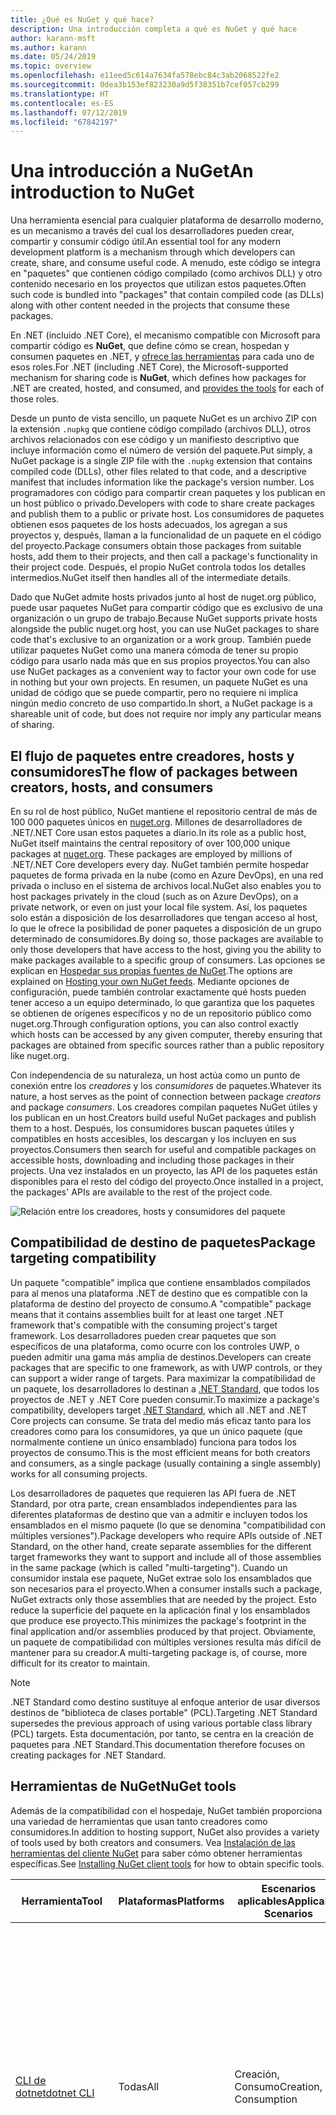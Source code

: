 ```yaml
---
title: ¿Qué es NuGet y qué hace?
description: Una introducción completa a qué es NuGet y qué hace
author: karann-msft
ms.author: karann
ms.date: 05/24/2019
ms.topic: overview
ms.openlocfilehash: e11eed5c614a7634fa578ebc84c3ab2068522fe2
ms.sourcegitcommit: 0dea3b153ef823230a9d5f38351b7cef057cb299
ms.translationtype: HT
ms.contentlocale: es-ES
ms.lasthandoff: 07/12/2019
ms.locfileid: "67842197"
---
```

# <a name="an-introduction-to-nuget"></a><span data-ttu-id="f0acf-103">Una introducción a NuGet</span><span class="sxs-lookup"><span data-stu-id="f0acf-103">An introduction to NuGet</span></span>

<span data-ttu-id="f0acf-104">Una herramienta esencial para cualquier plataforma de desarrollo moderno, es un mecanismo a través del cual los desarrolladores pueden crear, compartir y consumir código útil.</span><span class="sxs-lookup"><span data-stu-id="f0acf-104">An essential tool for any modern development platform is a mechanism through which developers can create, share, and consume useful code.</span></span> <span data-ttu-id="f0acf-105">A menudo, este código se integra en "paquetes" que contienen código compilado (como archivos DLL) y otro contenido necesario en los proyectos que utilizan estos paquetes.</span><span class="sxs-lookup"><span data-stu-id="f0acf-105">Often such code is bundled into "packages" that contain compiled code (as DLLs) along with other content needed in the projects that consume these packages.</span></span>

<span data-ttu-id="f0acf-106">En .NET (incluido .NET Core), el mecanismo compatible con Microsoft para compartir código es **NuGet**, que define cómo se crean, hospedan y consumen paquetes en .NET, y [ofrece las herramientas](install-nuget-client-tools.md) para cada uno de esos roles.</span><span class="sxs-lookup"><span data-stu-id="f0acf-106">For .NET (including .NET Core), the Microsoft-supported mechanism for sharing code is **NuGet**, which defines how packages for .NET are created, hosted, and consumed, and [provides the tools](install-nuget-client-tools.md) for each of those roles.</span></span>

<span data-ttu-id="f0acf-107">Desde un punto de vista sencillo, un paquete NuGet es un archivo ZIP con la extensión `.nupkg` que contiene código compilado (archivos DLL), otros archivos relacionados con ese código y un manifiesto descriptivo que incluye información como el número de versión del paquete.</span><span class="sxs-lookup"><span data-stu-id="f0acf-107">Put simply, a NuGet package is a single ZIP file with the `.nupkg` extension that contains compiled code (DLLs), other files related to that code, and a descriptive manifest that includes information like the package's version number.</span></span> <span data-ttu-id="f0acf-108">Los programadores con código para compartir crean paquetes y los publican en un host público o privado.</span><span class="sxs-lookup"><span data-stu-id="f0acf-108">Developers with code to share create packages and publish them to a public or private host.</span></span> <span data-ttu-id="f0acf-109">Los consumidores de paquetes obtienen esos paquetes de los hosts adecuados, los agregan a sus proyectos y, después, llaman a la funcionalidad de un paquete en el código del proyecto.</span><span class="sxs-lookup"><span data-stu-id="f0acf-109">Package consumers obtain those packages from suitable hosts, add them to their projects, and then call a package's functionality in their project code.</span></span> <span data-ttu-id="f0acf-110">Después, el propio NuGet controla todos los detalles intermedios.</span><span class="sxs-lookup"><span data-stu-id="f0acf-110">NuGet itself then handles all of the intermediate details.</span></span>

<span data-ttu-id="f0acf-111">Dado que NuGet admite hosts privados junto al host de nuget.org público, puede usar paquetes NuGet para compartir código que es exclusivo de una organización o un grupo de trabajo.</span><span class="sxs-lookup"><span data-stu-id="f0acf-111">Because NuGet supports private hosts alongside the public nuget.org host, you can use NuGet packages to share code that's exclusive to an organization or a work group.</span></span> <span data-ttu-id="f0acf-112">También puede utilizar paquetes NuGet como una manera cómoda de tener su propio código para usarlo nada más que en sus propios proyectos.</span><span class="sxs-lookup"><span data-stu-id="f0acf-112">You can also use NuGet packages as a convenient way to factor your own code for use in nothing but your own projects.</span></span> <span data-ttu-id="f0acf-113">En resumen, un paquete NuGet es una unidad de código que se puede compartir, pero no requiere ni implica ningún medio concreto de uso compartido.</span><span class="sxs-lookup"><span data-stu-id="f0acf-113">In short, a NuGet package is a shareable unit of code, but does not require nor imply any particular means of sharing.</span></span>

## <a name="the-flow-of-packages-between-creators-hosts-and-consumers"></a><span data-ttu-id="f0acf-114">El flujo de paquetes entre creadores, hosts y consumidores</span><span class="sxs-lookup"><span data-stu-id="f0acf-114">The flow of packages between creators, hosts, and consumers</span></span>

<span data-ttu-id="f0acf-115">En su rol de host público, NuGet mantiene el repositorio central de más de 100 000 paquetes únicos en [nuget.org](https://www.nuget.org). Millones de desarrolladores de .NET/.NET Core usan estos paquetes a diario.</span><span class="sxs-lookup"><span data-stu-id="f0acf-115">In its role as a public host, NuGet itself maintains the central repository of over 100,000 unique packages at [nuget.org](https://www.nuget.org). These packages are employed by millions of .NET/.NET Core developers every day.</span></span> <span data-ttu-id="f0acf-116">NuGet también permite hospedar paquetes de forma privada en la nube (como en Azure DevOps), en una red privada o incluso en el sistema de archivos local.</span><span class="sxs-lookup"><span data-stu-id="f0acf-116">NuGet also enables you to host packages privately in the cloud (such as on Azure DevOps), on a private network, or even on just your local file system.</span></span> <span data-ttu-id="f0acf-117">Así, los paquetes solo están a disposición de los desarrolladores que tengan acceso al host, lo que le ofrece la posibilidad de poner paquetes a disposición de un grupo determinado de consumidores.</span><span class="sxs-lookup"><span data-stu-id="f0acf-117">By doing so, those packages are available to only those developers that have access to the host, giving you the ability to make packages available to a specific group of consumers.</span></span> <span data-ttu-id="f0acf-118">Las opciones se explican en [Hospedar sus propias fuentes de NuGet](hosting-packages/overview.md).</span><span class="sxs-lookup"><span data-stu-id="f0acf-118">The options are explained on [Hosting your own NuGet feeds](hosting-packages/overview.md).</span></span> <span data-ttu-id="f0acf-119">Mediante opciones de configuración, puede también controlar exactamente qué hosts pueden tener acceso a un equipo determinado, lo que garantiza que los paquetes se obtienen de orígenes específicos y no de un repositorio público como nuget.org.</span><span class="sxs-lookup"><span data-stu-id="f0acf-119">Through configuration options, you can also control exactly which hosts can be accessed by any given computer, thereby ensuring that packages are obtained from specific sources rather than a public repository like nuget.org.</span></span>

<span data-ttu-id="f0acf-120">Con independencia de su naturaleza, un host actúa como un punto de conexión entre los *creadores* y los *consumidores* de paquetes.</span><span class="sxs-lookup"><span data-stu-id="f0acf-120">Whatever its nature, a host serves as the point of connection between package *creators* and package *consumers*.</span></span> <span data-ttu-id="f0acf-121">Los creadores compilan paquetes NuGet útiles y los publican en un host.</span><span class="sxs-lookup"><span data-stu-id="f0acf-121">Creators build useful NuGet packages and publish them to a host.</span></span> <span data-ttu-id="f0acf-122">Después, los consumidores buscan paquetes útiles y compatibles en hosts accesibles, los descargan y los incluyen en sus proyectos.</span><span class="sxs-lookup"><span data-stu-id="f0acf-122">Consumers then search for useful and compatible packages on accessible hosts, downloading and including those packages in their projects.</span></span> <span data-ttu-id="f0acf-123">Una vez instalados en un proyecto, las API de los paquetes están disponibles para el resto del código del proyecto.</span><span class="sxs-lookup"><span data-stu-id="f0acf-123">Once installed in a project, the packages' APIs are available to the rest of the project code.</span></span>

![Relación entre los creadores, hosts y consumidores del paquete](media/nuget-roles.png)

## <a name="package-targeting-compatibility"></a><span data-ttu-id="f0acf-125">Compatibilidad de destino de paquetes</span><span class="sxs-lookup"><span data-stu-id="f0acf-125">Package targeting compatibility</span></span>

<span data-ttu-id="f0acf-126">Un paquete "compatible" implica que contiene ensamblados compilados para al menos una plataforma .NET de destino que es compatible con la plataforma de destino del proyecto de consumo.</span><span class="sxs-lookup"><span data-stu-id="f0acf-126">A "compatible" package means that it contains assemblies built for at least one target .NET framework that's compatible with the consuming project's target framework.</span></span> <span data-ttu-id="f0acf-127">Los desarrolladores pueden crear paquetes que son específicos de una plataforma, como ocurre con los controles UWP, o pueden admitir una gama más amplia de destinos.</span><span class="sxs-lookup"><span data-stu-id="f0acf-127">Developers can create packages that are specific to one framework, as with UWP controls, or they can support a wider range of targets.</span></span> <span data-ttu-id="f0acf-128">Para maximizar la compatibilidad de un paquete, los desarrolladores lo destinan a [.NET Standard](/dotnet/standard/net-standard), que todos los proyectos de .NET y .NET Core pueden consumir.</span><span class="sxs-lookup"><span data-stu-id="f0acf-128">To maximize a package's compatibility, developers target [.NET Standard](/dotnet/standard/net-standard), which all .NET and .NET Core projects can consume.</span></span> <span data-ttu-id="f0acf-129">Se trata del medio más eficaz tanto para los creadores como para los consumidores, ya que un único paquete (que normalmente contiene un único ensamblado) funciona para todos los proyectos de consumo.</span><span class="sxs-lookup"><span data-stu-id="f0acf-129">This is the most efficient means for both creators and consumers, as a single package (usually containing a single assembly) works for all consuming projects.</span></span>

<span data-ttu-id="f0acf-130">Los desarrolladores de paquetes que requieren las API fuera de .NET Standard, por otra parte, crean ensamblados independientes para las diferentes plataformas de destino que van a admitir e incluyen todos los ensamblados en el mismo paquete (lo que se denomina "compatibilidad con múltiples versiones").</span><span class="sxs-lookup"><span data-stu-id="f0acf-130">Package developers who require APIs outside of .NET Standard, on the other hand, create separate assemblies for the different target frameworks they want to support and include all of those assemblies in the same package (which is called "multi-targeting").</span></span> <span data-ttu-id="f0acf-131">Cuando un consumidor instala ese paquete, NuGet extrae solo los ensamblados que son necesarios para el proyecto.</span><span class="sxs-lookup"><span data-stu-id="f0acf-131">When a consumer installs such a package, NuGet extracts only those assemblies that are needed by the project.</span></span> <span data-ttu-id="f0acf-132">Esto reduce la superficie del paquete en la aplicación final y los ensamblados que produce ese proyecto.</span><span class="sxs-lookup"><span data-stu-id="f0acf-132">This minimizes the package's footprint in the final application and/or assemblies produced by that project.</span></span> <span data-ttu-id="f0acf-133">Obviamente, un paquete de compatibilidad con múltiples versiones resulta más difícil de mantener para su creador.</span><span class="sxs-lookup"><span data-stu-id="f0acf-133">A multi-targeting package is, of course, more difficult for its creator to maintain.</span></span>

> [!Note]
> <span data-ttu-id="f0acf-134">.NET Standard como destino sustituye al enfoque anterior de usar diversos destinos de "biblioteca de clases portable" (PCL).</span><span class="sxs-lookup"><span data-stu-id="f0acf-134">Targeting .NET Standard supersedes the previous approach of using various portable class library (PCL) targets.</span></span> <span data-ttu-id="f0acf-135">Esta documentación, por tanto, se centra en la creación de paquetes para .NET Standard.</span><span class="sxs-lookup"><span data-stu-id="f0acf-135">This documentation therefore focuses on creating packages for .NET Standard.</span></span>

## <a name="nuget-tools"></a><span data-ttu-id="f0acf-136">Herramientas de NuGet</span><span class="sxs-lookup"><span data-stu-id="f0acf-136">NuGet tools</span></span>

<span data-ttu-id="f0acf-137">Además de la compatibilidad con el hospedaje, NuGet también proporciona una variedad de herramientas que usan tanto creadores como consumidores.</span><span class="sxs-lookup"><span data-stu-id="f0acf-137">In addition to hosting support, NuGet also provides a variety of tools used by both creators and consumers.</span></span> <span data-ttu-id="f0acf-138">Vea [Instalación de las herramientas del cliente NuGet](install-nuget-client-tools.md) para saber cómo obtener herramientas específicas.</span><span class="sxs-lookup"><span data-stu-id="f0acf-138">See [Installing NuGet client tools](install-nuget-client-tools.md) for how to obtain specific tools.</span></span>

| <span data-ttu-id="f0acf-139">Herramienta</span><span class="sxs-lookup"><span data-stu-id="f0acf-139">Tool</span></span> | <span data-ttu-id="f0acf-140">Plataformas</span><span class="sxs-lookup"><span data-stu-id="f0acf-140">Platforms</span></span> | <span data-ttu-id="f0acf-141">Escenarios aplicables</span><span class="sxs-lookup"><span data-stu-id="f0acf-141">Applicable Scenarios</span></span> | <span data-ttu-id="f0acf-142">DESCRIPCIÓN</span><span class="sxs-lookup"><span data-stu-id="f0acf-142">Description</span></span> |
| --- | --- | --- | --- |
| [<span data-ttu-id="f0acf-143">CLI de dotnet</span><span class="sxs-lookup"><span data-stu-id="f0acf-143">dotnet CLI</span></span>](consume-packages/install-use-packages-dotnet-cli.md) | <span data-ttu-id="f0acf-144">Todas</span><span class="sxs-lookup"><span data-stu-id="f0acf-144">All</span></span> | <span data-ttu-id="f0acf-145">Creación, Consumo</span><span class="sxs-lookup"><span data-stu-id="f0acf-145">Creation, Consumption</span></span> | <span data-ttu-id="f0acf-146">Herramienta CLI para las bibliotecas .NET Core y .NET Standard y para los [proyectos de estilo SDK](resources/check-project-format.md) que tienen como destino .NET Framework.</span><span class="sxs-lookup"><span data-stu-id="f0acf-146">CLI tool for .NET Core and .NET Standard libraries, and for [SDK-style projects](resources/check-project-format.md) projects that target .NET Framework.</span></span> <span data-ttu-id="f0acf-147">Ofrece determinadas funcionalidades de la CLI de NuGet directamente en la cadena de herramientas de .NET Core.</span><span class="sxs-lookup"><span data-stu-id="f0acf-147">Provides certain NuGet CLI capabilities directly within the .NET Core tool chain.</span></span> <span data-ttu-id="f0acf-148">Al igual que con la CLI de NuGet, la CLI de dotnet no interactúa con proyectos de Visual Studio.</span><span class="sxs-lookup"><span data-stu-id="f0acf-148">As with the NuGet CLI, the dotnet CLI does not interact with Visual Studio projects.</span></span> |
| [<span data-ttu-id="f0acf-149">CLI de nuget.exe</span><span class="sxs-lookup"><span data-stu-id="f0acf-149">nuget.exe CLI</span></span>](consume-packages/install-use-packages-nuget-cli.md) | <span data-ttu-id="f0acf-150">Todas</span><span class="sxs-lookup"><span data-stu-id="f0acf-150">All</span></span> | <span data-ttu-id="f0acf-151">Creación, Consumo</span><span class="sxs-lookup"><span data-stu-id="f0acf-151">Creation, Consumption</span></span> | <span data-ttu-id="f0acf-152">Herramienta CLI para bibliotecas .NET Framework y [proyectos que no son de estilo SDK](resources/check-project-format.md) que tienen como destino las bibliotecas .NET Standard.</span><span class="sxs-lookup"><span data-stu-id="f0acf-152">CLI tool for .NET Framework libraries and [non-SDK-style projects](resources/check-project-format.md) that target .NET Standard libraries.</span></span> <span data-ttu-id="f0acf-153">Proporciona todas las funcionalidades de NuGet, con algunos comandos que se aplican de forma específica a los creadores del paquete, otros solo a los consumidores y otros a ambos.</span><span class="sxs-lookup"><span data-stu-id="f0acf-153">Provides all NuGet capabilities, with some commands applying specifically to package creators, some applying only to consumers, and others applying to both.</span></span> <span data-ttu-id="f0acf-154">Por ejemplo, los creadores de paquetes usan el comando `nuget pack` para crear un paquete a partir de varios ensamblados y archivos relacionados, los consumidores de paquetes usan `nuget install` para incluir los paquetes en una carpeta de proyecto y todos usan `nuget config` para establecer variables de configuración de NuGet.</span><span class="sxs-lookup"><span data-stu-id="f0acf-154">For example, package creators use the `nuget pack` command to create a package from various assemblies and related files, package consumers use `nuget install` to include packages in a project folder, and everyone uses `nuget config` to set NuGet configuration variables.</span></span> <span data-ttu-id="f0acf-155">Como herramienta independiente de la plataforma, la CLI de NuGet no interactúa con proyectos de Visual Studio.</span><span class="sxs-lookup"><span data-stu-id="f0acf-155">As a platform-agnostic tool, the NuGet CLI does not interact with Visual Studio projects.</span></span> |
| [<span data-ttu-id="f0acf-156">Consola del Administrador de paquetes</span><span class="sxs-lookup"><span data-stu-id="f0acf-156">Package Manager Console</span></span>](tools/package-manager-console.md) | <span data-ttu-id="f0acf-157">Visual Studio en Windows</span><span class="sxs-lookup"><span data-stu-id="f0acf-157">Visual Studio on Windows</span></span> | <span data-ttu-id="f0acf-158">Consumo</span><span class="sxs-lookup"><span data-stu-id="f0acf-158">Consumption</span></span> | <span data-ttu-id="f0acf-159">Ofrece [comandos de PowerShell](tools/Powershell-Reference.md) para instalar y administrar paquetes en proyectos de Visual Studio.</span><span class="sxs-lookup"><span data-stu-id="f0acf-159">Provides [PowerShell commands](tools/Powershell-Reference.md) for installing and managing packages in Visual Studio projects.</span></span> |
| [<span data-ttu-id="f0acf-160">Interfaz de usuario del administrador de paquetes</span><span class="sxs-lookup"><span data-stu-id="f0acf-160">Package Manager UI</span></span>](tools/package-manager-ui.md) | <span data-ttu-id="f0acf-161">Visual Studio en Windows</span><span class="sxs-lookup"><span data-stu-id="f0acf-161">Visual Studio on Windows</span></span> | <span data-ttu-id="f0acf-162">Consumo</span><span class="sxs-lookup"><span data-stu-id="f0acf-162">Consumption</span></span> | <span data-ttu-id="f0acf-163">Ofrece una interfaz de usuario fácil de usar para instalar y administrar paquetes en proyectos de Visual Studio.</span><span class="sxs-lookup"><span data-stu-id="f0acf-163">Provides an easy-to-use UI for installing and managing packages in Visual Studio projects.</span></span> |
| [<span data-ttu-id="f0acf-164">Administrar la interfaz de usuario de NuGet</span><span class="sxs-lookup"><span data-stu-id="f0acf-164">Manage NuGet UI</span></span>](/visualstudio/mac/nuget-walkthrough) | <span data-ttu-id="f0acf-165">Visual Studio para Mac</span><span class="sxs-lookup"><span data-stu-id="f0acf-165">Visual Studio for Mac</span></span> | <span data-ttu-id="f0acf-166">Consumo</span><span class="sxs-lookup"><span data-stu-id="f0acf-166">Consumption</span></span> | <span data-ttu-id="f0acf-167">Ofrece una interfaz de usuario fácil de usar para instalar y administrar paquetes en proyectos de Visual Studio para Mac.</span><span class="sxs-lookup"><span data-stu-id="f0acf-167">Provide an easy-to-use UI for installing and managing packages in Visual Studio for Mac projects.</span></span> |
| [<span data-ttu-id="f0acf-168">MSBuild</span><span class="sxs-lookup"><span data-stu-id="f0acf-168">MSBuild</span></span>](reference/msbuild-targets.md) | <span data-ttu-id="f0acf-169">Windows</span><span class="sxs-lookup"><span data-stu-id="f0acf-169">Windows</span></span> | <span data-ttu-id="f0acf-170">Creación, Consumo</span><span class="sxs-lookup"><span data-stu-id="f0acf-170">Creation, Consumption</span></span> | <span data-ttu-id="f0acf-171">Ofrece la posibilidad de crear y restaurar los paquetes que se usan en un proyecto directamente a través de la cadena de herramientas de MSBuild.</span><span class="sxs-lookup"><span data-stu-id="f0acf-171">Provides the ability to create packages and restore packages used in a project directly through the MSBuild tool chain.</span></span> |

<span data-ttu-id="f0acf-172">Como puede ver, las herramientas de NuGet con las que trabaja dependen en gran medida de si se crean, consumen o publican paquetes, así como de la plataforma en la que se trabaja.</span><span class="sxs-lookup"><span data-stu-id="f0acf-172">As you can see, the NuGet tools you work with depend greatly on whether you're creating, consuming, or publishing packages, and the platform on which you're working.</span></span> <span data-ttu-id="f0acf-173">Los creadores de paquetes también suelen ser consumidores, dado que se basan en la funcionalidad que existe en otros paquetes NuGet.</span><span class="sxs-lookup"><span data-stu-id="f0acf-173">Package creators are typically also consumers, as they build on top of functionality that exists in other NuGet packages.</span></span> <span data-ttu-id="f0acf-174">Y esos paquetes, por supuesto, pueden a su vez depender de otros.</span><span class="sxs-lookup"><span data-stu-id="f0acf-174">And those packages, of course, may in turn depend on still others.</span></span>

<span data-ttu-id="f0acf-175">Para obtener más información, comience por los artículos [Flujo de trabajo de creación de paquetes](create-packages/Overview-and-Workflow.md) y [Flujo de trabajo de consumo de paquetes](consume-packages/Overview-and-Workflow.md).</span><span class="sxs-lookup"><span data-stu-id="f0acf-175">For more information, start with the [Package creation workflow](create-packages/Overview-and-Workflow.md) and [Package consumption workflow](consume-packages/Overview-and-Workflow.md) articles.</span></span>

## <a name="managing-dependencies"></a><span data-ttu-id="f0acf-176">Administración de dependencias</span><span class="sxs-lookup"><span data-stu-id="f0acf-176">Managing dependencies</span></span>

<span data-ttu-id="f0acf-177">La posibilidad de basarse en el trabajo de otros usuarios fácilmente es una de las características más eficaces de un sistema de administración de paquetes.</span><span class="sxs-lookup"><span data-stu-id="f0acf-177">The ability to easily build on the work of others is one of most powerful features of a package management system.</span></span> <span data-ttu-id="f0acf-178">En consecuencia, gran parte de lo que hace NuGet consiste en administrar ese "gráfico" o árbol de dependencias en nombre de un proyecto.</span><span class="sxs-lookup"><span data-stu-id="f0acf-178">Accordingly, much of what NuGet does is managing that dependency tree or "graph" on behalf of a project.</span></span> <span data-ttu-id="f0acf-179">Dicho simplemente, solo se tiene que preocupar por los paquetes que use directamente en un proyecto.</span><span class="sxs-lookup"><span data-stu-id="f0acf-179">Simply said, you need only concern yourself with those packages that you're directly using in a project.</span></span> <span data-ttu-id="f0acf-180">Si alguno de esos paquetes consume otros paquetes (que, a su vez, pueden consumir otros), NuGet se encarga de todas esas dependencias de nivel inferior.</span><span class="sxs-lookup"><span data-stu-id="f0acf-180">If any of those packages themselves consume other packages (which can, in turn, consume still others), NuGet takes care of all those down-level dependencies.</span></span>

<span data-ttu-id="f0acf-181">En la imagen siguiente se muestra un proyecto que depende de cinco paquetes que, a su vez, dependen de otros varios.</span><span class="sxs-lookup"><span data-stu-id="f0acf-181">The following image shows a project that depends on five packages, which in turn depend on a number of others.</span></span>

![Un gráfico de dependencias de NuGet de ejemplo para un proyecto de .NET](media/dependency-graph.png)

<span data-ttu-id="f0acf-183">Tenga en cuenta que algunos paquetes aparecen varias veces en el gráfico de dependencias.</span><span class="sxs-lookup"><span data-stu-id="f0acf-183">Notice that some packages appear multiple times in the dependency graph.</span></span> <span data-ttu-id="f0acf-184">Por ejemplo, hay tres consumidores diferentes del paquete B, y es posible que cada consumidor también especifique una versión diferente de ese paquete (no se muestra).</span><span class="sxs-lookup"><span data-stu-id="f0acf-184">For example, there are three different consumers of package B, and each consumer might also specify a different version for that package (not shown).</span></span> <span data-ttu-id="f0acf-185">Se trata de un hecho frecuente, especialmente para los paquetes más ampliamente utilizados.</span><span class="sxs-lookup"><span data-stu-id="f0acf-185">This is a common occurrence, especially for widely-used packages.</span></span> <span data-ttu-id="f0acf-186">Afortunadamente, NuGet se encarga del trabajo duro de determinar exactamente qué versión del paquete B satisface a todos los consumidores.</span><span class="sxs-lookup"><span data-stu-id="f0acf-186">NuGet fortunately does all the hard work to determine exactly which version of package B satisfies all consumers.</span></span> <span data-ttu-id="f0acf-187">NuGet hace lo mismo para todos los demás paquetes, sin importar la complejidad del gráfico de dependencia.</span><span class="sxs-lookup"><span data-stu-id="f0acf-187">NuGet then does the same for all other packages, no matter how deep the dependency graph.</span></span>

<span data-ttu-id="f0acf-188">Para obtener más información sobre cómo realiza NuGet este servicio, vea [Resolución de dependencias](consume-packages/dependency-resolution.md).</span><span class="sxs-lookup"><span data-stu-id="f0acf-188">For more details on how NuGet performs this service, see [Dependency resolution](consume-packages/dependency-resolution.md).</span></span>

## <a name="tracking-references-and-restoring-packages"></a><span data-ttu-id="f0acf-189">Seguimiento de referencias y restauración de paquetes</span><span class="sxs-lookup"><span data-stu-id="f0acf-189">Tracking references and restoring packages</span></span>

<span data-ttu-id="f0acf-190">Dado que los proyectos se pueden mover fácilmente entre equipos de desarrolladores, repositorios de control de código fuente, servidores de compilación, etc., no resulta práctico mantener los ensamblados binarios de los paquetes NuGet enlazados directamente a un proyecto.</span><span class="sxs-lookup"><span data-stu-id="f0acf-190">Because projects can easily move between developer computers, source control repositories, build servers, and so forth, it's highly impractical to keep the binary assemblies of NuGet packages directly bound to a project.</span></span> <span data-ttu-id="f0acf-191">De hacerlo, se produciría un sobredimensionamiento innecesario de cada copia del proyecto (y, por tanto, se desperdiciaría espacio en los repositorios de control de código fuente).</span><span class="sxs-lookup"><span data-stu-id="f0acf-191">Doing so would make each copy of the project unnecessarily bloated (and thereby waste space in source control repositories).</span></span> <span data-ttu-id="f0acf-192">Además, sería muy difícil actualizar los archivos binarios del paquete a versiones más recientes, ya que habría que aplicar las actualizaciones en todas las copias del proyecto.</span><span class="sxs-lookup"><span data-stu-id="f0acf-192">It would also make it very difficult to update package binaries to newer versions as updates would have to be applied across all copies of the project.</span></span>

<span data-ttu-id="f0acf-193">En lugar de ello, NuGet mantiene una lista de referencias simples de los paquetes en los que se basa un proyecto, que incluye las dependencias de nivel superior y de nivel inferior.</span><span class="sxs-lookup"><span data-stu-id="f0acf-193">NuGet instead maintains a simple reference list of the packages upon which a project depends, including both top-level and down-level dependencies.</span></span> <span data-ttu-id="f0acf-194">Es decir, siempre que se instala un paquete de algún host en un proyecto, NuGet registra el identificador y el número de versión del paquete en la lista de referencias.</span><span class="sxs-lookup"><span data-stu-id="f0acf-194">That is, whenever you install a package from some host into a project, NuGet records the package identifier and version number in the reference list.</span></span> <span data-ttu-id="f0acf-195">(Al desinstalar un paquete, evidentemente se quita de la lista). NuGet después ofrece un medio para restaurar todos los paquetes a los que se hace referencia, tal y como se describe en [Restauración de paquetes](consume-packages/package-restore.md).</span><span class="sxs-lookup"><span data-stu-id="f0acf-195">(Uninstalling a package, of course, removes it from the list.) NuGet then provides a means to restore all referenced packages upon request, as described on [Package restore](consume-packages/package-restore.md).</span></span>

![Una lista de referencias de NuGet se crea al instalar el paquete y se puede usar para restaurar los paquetes en otro lugar](media/nuget-restore.png)

<span data-ttu-id="f0acf-197">Solo con la lista de referencias, NuGet puede reinstalar (es decir, *restaurar*) todos los paquetes de hosts públicos y privados en cualquier momento posterior.</span><span class="sxs-lookup"><span data-stu-id="f0acf-197">With only the reference list, NuGet can then reinstall&mdash;that is, *restore*&mdash;all of those packages from public and/or private hosts at any later time.</span></span> <span data-ttu-id="f0acf-198">Al confirmar un proyecto en el control de código fuente o compartirlo de alguna otra manera, solo se incluye la lista de referencias, no los archivos binarios del paquete (vea [Paquetes y control de código fuente](consume-packages/packages-and-source-control.md)).</span><span class="sxs-lookup"><span data-stu-id="f0acf-198">When committing a project to source control, or sharing it in some other way, you include only the reference list and exclude any package binaries (see [Packages and source control](consume-packages/packages-and-source-control.md).)</span></span>

<span data-ttu-id="f0acf-199">El equipo que recibe un proyecto, como un servidor de compilación que obtiene una copia del proyecto como parte de un sistema de implementación automatizada, simplemente solicita a NuGet que restaure las dependencias cuando sea necesario.</span><span class="sxs-lookup"><span data-stu-id="f0acf-199">The computer that receives a project, such as a build server obtaining a copy of the project as part of an automated deployment system, simply asks NuGet to restore dependencies whenever they're needed.</span></span> <span data-ttu-id="f0acf-200">Los sistemas de compilación como Azure DevOps proporcionan pasos de "restauración de NuGet" para este propósito exacto.</span><span class="sxs-lookup"><span data-stu-id="f0acf-200">Build systems like Azure DevOps provide "NuGet restore" steps for this exact purpose.</span></span> <span data-ttu-id="f0acf-201">De forma similar, cuando los desarrolladores obtienen una copia de un proyecto (como al clonar un repositorio), pueden invocar un comando como `nuget restore` (CLI de NuGet), `dotnet restore` (CLI de dotnet), o `Install-Package` (consola del Administrador de paquetes) para obtener todos los paquetes necesarios.</span><span class="sxs-lookup"><span data-stu-id="f0acf-201">Similarly, when developers obtain a copy of a project (as when cloning a repository), they can invoke command like `nuget restore` (NuGet CLI), `dotnet restore` (dotnet CLI), or `Install-Package` (Package Manager Console) to obtain all the necessary packages.</span></span> <span data-ttu-id="f0acf-202">Visual Studio, por su parte, restaura automáticamente los paquetes al compilar un proyecto (siempre que la restauración automática esté habilitada, tal y como se describe en [Restauración de paquetes](consume-packages/package-restore.md)).</span><span class="sxs-lookup"><span data-stu-id="f0acf-202">Visual Studio, for its part, automatically restores packages when building a project (provided that automatic restore is enabled, as described on [Package restore](consume-packages/package-restore.md)).</span></span>

<span data-ttu-id="f0acf-203">Claramente, el rol principal de NuGet que interesa a los desarrolladores es que mantenga esa lista de referencias en nombre del proyecto y que proporcione los medios para restaurar de forma eficaz (y actualizar) los paquetes a los que se hace referencia.</span><span class="sxs-lookup"><span data-stu-id="f0acf-203">Clearly, then, NuGet's primary role where developers are concerned is maintaining that reference list on behalf of your project and providing the means to efficiently restore (and update) those referenced packages.</span></span> <span data-ttu-id="f0acf-204">Esta lista se mantiene en uno de los dos *formatos de administración de paquetes*, que se denominan:</span><span class="sxs-lookup"><span data-stu-id="f0acf-204">This list is maintained in one of two *package management formats*, as they're called:</span></span>

- <span data-ttu-id="f0acf-205">[PackageReference](consume-packages/package-references-in-project-files.md) (o "referencias de paquetes en archivos de proyecto") | *(NuGet 4.0 y versiones posteriores)* mantiene una lista de las dependencias de nivel superior de un proyecto directamente en el archivo de proyecto, por lo que no se necesita un archivo independiente.</span><span class="sxs-lookup"><span data-stu-id="f0acf-205">[PackageReference](consume-packages/package-references-in-project-files.md) (or "package references in project files") | *(NuGet 4.0+)* Maintains a list of a project's top-level dependencies directly within the project file, so no separate file is needed.</span></span> <span data-ttu-id="f0acf-206">Se genera dinámicamente un archivo asociado, `obj/project.assets.json`, que administra el gráfico de dependencias general de los paquetes que un proyecto utiliza con todas las dependencias de nivel inferior.</span><span class="sxs-lookup"><span data-stu-id="f0acf-206">An associated file, `obj/project.assets.json`, is dynamically generated to manage the overall dependency graph of the packages that a project uses along with all down-level dependencies.</span></span> <span data-ttu-id="f0acf-207">Siempre se utiliza PackageReference en los proyectos de .NET Core.</span><span class="sxs-lookup"><span data-stu-id="f0acf-207">PackageReference is always used by .NET Core projects.</span></span>

- <span data-ttu-id="f0acf-208">[`packages.config`](reference/packages-config.md): *(NuGet 1.0 y versiones posteriores)* un archivo XML que mantiene una lista plana de todas las dependencias del proyecto, incluidas las dependencias de otros paquetes instalados.</span><span class="sxs-lookup"><span data-stu-id="f0acf-208">[`packages.config`](reference/packages-config.md): *(NuGet 1.0+)* An XML file that maintains a flat list of all dependencies in the project, including the dependencies of other installed packages.</span></span> <span data-ttu-id="f0acf-209">Los paquetes instalados o restaurados se almacenan en una carpeta `packages`.</span><span class="sxs-lookup"><span data-stu-id="f0acf-209">Installed or restored packages are stored in a `packages` folder.</span></span>

<span data-ttu-id="f0acf-210">El formato de administración de paquetes que se usa en un proyecto determinado depende del tipo de proyecto y la versión disponible de NuGet (y/o Visual Studio).</span><span class="sxs-lookup"><span data-stu-id="f0acf-210">Which package management format is employed in any given project depends on the project type, and the available version of NuGet (and/or Visual Studio).</span></span> <span data-ttu-id="f0acf-211">Para comprobar qué formato se usa, solo hay que buscar `packages.config` en la raíz del proyecto después de instalar el primer paquete.</span><span class="sxs-lookup"><span data-stu-id="f0acf-211">To check what format is being used, simply look for `packages.config` in the project root after installing your first package.</span></span> <span data-ttu-id="f0acf-212">Si no ve ese archivo, busque directamente un elemento \<PackageReference\> en el archivo de proyecto.</span><span class="sxs-lookup"><span data-stu-id="f0acf-212">If you don't have that file, look in the project file directly for a \<PackageReference\> element.</span></span>

<span data-ttu-id="f0acf-213">Si se puede elegir, se recomienda utilizar PackageReference.</span><span class="sxs-lookup"><span data-stu-id="f0acf-213">When you have a choice, we recommend using PackageReference.</span></span> <span data-ttu-id="f0acf-214">`packages.config` se mantiene con fines de herencia y ya no está en desarrollo activo.</span><span class="sxs-lookup"><span data-stu-id="f0acf-214">`packages.config` is maintained for legacy purposes and is no longer under active development.</span></span>

> [!Tip]
> <span data-ttu-id="f0acf-215">Diversos comandos de la CLI de `nuget.exe`, como `nuget install`, no agregan automáticamente el paquete a la lista de referencia.</span><span class="sxs-lookup"><span data-stu-id="f0acf-215">Various `nuget.exe` CLI commands, like `nuget install`, do not automatically add the package to the reference list.</span></span> <span data-ttu-id="f0acf-216">La lista se actualiza al instalar un paquete con el Administrador de paquetes de Visual Studio (interfaz de usuario o consola) y con la CLI de `dotnet.exe`.</span><span class="sxs-lookup"><span data-stu-id="f0acf-216">The list is updated when installing a package with the Visual Studio Package Manager (UI or Console), and with `dotnet.exe` CLI.</span></span>

## <a name="what-else-does-nuget-do"></a><span data-ttu-id="f0acf-217">¿Qué más hace NuGet?</span><span class="sxs-lookup"><span data-stu-id="f0acf-217">What else does NuGet do?</span></span>

<span data-ttu-id="f0acf-218">Hasta ahora ha aprendido las siguientes características de NuGet:</span><span class="sxs-lookup"><span data-stu-id="f0acf-218">So far you've learned the following characteristics of NuGet:</span></span>

- <span data-ttu-id="f0acf-219">NuGet ofrece el repositorio central nuget.org con compatibilidad de hospedaje privado.</span><span class="sxs-lookup"><span data-stu-id="f0acf-219">NuGet provides the central nuget.org repository with support for private hosting.</span></span>
- <span data-ttu-id="f0acf-220">NuGet proporciona a los desarrolladores las herramientas que necesitan para crear, publicar y consumir paquetes.</span><span class="sxs-lookup"><span data-stu-id="f0acf-220">NuGet provides the tools developers need for creating, publishing, and consuming packages.</span></span>
- <span data-ttu-id="f0acf-221">Y lo más importante, NuGet mantiene una lista de referencias de los paquetes que se usan en un proyecto y permite restaurar y actualizar los paquetes de esa lista.</span><span class="sxs-lookup"><span data-stu-id="f0acf-221">Most importantly, NuGet maintains a reference list of packages used in a project and the ability to restore and update those packages from that list.</span></span>

<span data-ttu-id="f0acf-222">Para que estos procesos funcionen de forma eficaz, NuGet realiza algunas optimizaciones en segundo plano.</span><span class="sxs-lookup"><span data-stu-id="f0acf-222">To make these processes work efficiently, NuGet does some behind-the-scenes optimizations.</span></span> <span data-ttu-id="f0acf-223">En concreto, NuGet administra una caché de paquetes y una carpeta de paquetes globales para abreviar la instalación y reinstalación.</span><span class="sxs-lookup"><span data-stu-id="f0acf-223">Most notably, NuGet manages a package cache and a global packages folder to shortcut installation and reinstallation.</span></span> <span data-ttu-id="f0acf-224">La caché evita descargar un paquete que ya se ha instalado en el equipo.</span><span class="sxs-lookup"><span data-stu-id="f0acf-224">The cache avoids downloading a package that's already been installed on the machine.</span></span> <span data-ttu-id="f0acf-225">La carpeta de paquetes globales permite que varios proyectos compartan el mismo paquete instalado, lo que reduce el consumo general de NuGet en el equipo.</span><span class="sxs-lookup"><span data-stu-id="f0acf-225">The global packages folder allows multiple projects to share the same installed package, thereby reducing NuGet's overall footprint on the computer.</span></span> <span data-ttu-id="f0acf-226">Las carpetas de paquetes globales y de caché resultan muy útiles cuando a menudo se restaura un mayor número de paquetes, por ejemplo, en un servidor de compilación.</span><span class="sxs-lookup"><span data-stu-id="f0acf-226">The cache and global packages folder are also very helpful when you're frequently restoring a larger number of packages, as on a build server.</span></span> <span data-ttu-id="f0acf-227">Para obtener más detalles sobre estos mecanismos, vea [Administración de paquetes globales y carpetas de caché](consume-packages/managing-the-global-packages-and-cache-folders.md).</span><span class="sxs-lookup"><span data-stu-id="f0acf-227">For more details on these mechanisms, see [Managing the global packages and cache folders](consume-packages/managing-the-global-packages-and-cache-folders.md).</span></span>

<span data-ttu-id="f0acf-228">Dentro de un proyecto individual, NuGet administra el gráfico general de dependencias, que incluye volver a resolver varias referencias a las distintas versiones del mismo paquete.</span><span class="sxs-lookup"><span data-stu-id="f0acf-228">Within an individual project, NuGet manages the overall dependency graph, which again includes resolving multiple references to different versions of the same package.</span></span> <span data-ttu-id="f0acf-229">Es bastante común que un proyecto tenga una relación de dependencia con uno o varios paquetes que, a su vez, tienen las mismas dependencias.</span><span class="sxs-lookup"><span data-stu-id="f0acf-229">It's quite common that a project takes a dependency on one or more packages that themselves have the same dependencies.</span></span> <span data-ttu-id="f0acf-230">Algunos de los paquetes de utilidad más prácticos de nuget.org se usan en otros muchos paquetes.</span><span class="sxs-lookup"><span data-stu-id="f0acf-230">Some of the most useful utility packages on nuget.org are employed by many other packages.</span></span> <span data-ttu-id="f0acf-231">En el gráfico de dependencias completo, podría tener fácilmente diez referencias distintas a versiones diferentes del mismo paquete.</span><span class="sxs-lookup"><span data-stu-id="f0acf-231">In the entire dependency graph, then, you could easily have ten different references to different versions of the same package.</span></span> <span data-ttu-id="f0acf-232">Para no incluir varias versiones de ese paquete en la propia aplicación, NuGet determina la única versión que pueden usar todos los consumidores.</span><span class="sxs-lookup"><span data-stu-id="f0acf-232">To avoid bringing multiple versions of that package into the application itself, NuGet sorts out which single version can be used by all consumers.</span></span> <span data-ttu-id="f0acf-233">(Para obtener más información, vea [Inserción de dependencias](consume-packages/dependency-resolution.md)).</span><span class="sxs-lookup"><span data-stu-id="f0acf-233">(For more information, see [Dependency Resolution](consume-packages/dependency-resolution.md).)</span></span>

<span data-ttu-id="f0acf-234">Además, NuGet mantiene todas las especificaciones relacionadas con la estructura de los paquetes (incluida la [localización](create-packages/creating-localized-packages.md) y los [símbolos de depuración](create-packages/symbol-packages.md)) y cómo se hace referencia a ellos (incluidos los [intervalos de versiones](reference/package-versioning.md#version-ranges-and-wildcards) y [versiones preliminares](create-packages/prerelease-packages.md)). NuGet ofrece también varias API para trabajar con sus servicios mediante programación, así como compatibilidad para los desarrolladores que crean plantillas de proyecto y extensiones de Visual Studio.</span><span class="sxs-lookup"><span data-stu-id="f0acf-234">Beyond that, NuGet maintains all the specifications related to how packages are structured (including [localization](create-packages/creating-localized-packages.md) and [debug symbols](create-packages/symbol-packages.md)) and how they are referenced (including [version ranges](reference/package-versioning.md#version-ranges-and-wildcards) and [pre-release versions](create-packages/prerelease-packages.md).) NuGet also provides various APIs to work with its services programmatically, and provides support for developers who write Visual Studio extensions and project templates.</span></span>

<span data-ttu-id="f0acf-235">Dedique un momento a examinar la tabla de contenido de esta documentación, y podrá ver todas estas funcionalidades representadas, junto con notas de la versión que se remontan a los inicios de NuGet.</span><span class="sxs-lookup"><span data-stu-id="f0acf-235">Take a moment to browse the table of contents for this documentation, and you see all of these capabilities represented there, along with release notes dating back to NuGet's beginnings.</span></span>

## <a name="comments-contributions-and-issues"></a><span data-ttu-id="f0acf-236">Comentarios, contribuciones y problemas</span><span class="sxs-lookup"><span data-stu-id="f0acf-236">Comments, contributions, and issues</span></span>

<span data-ttu-id="f0acf-237">Por último, agradecemos mucho los comentarios y las contribuciones a esta documentación; simplemente seleccione los comandos **Comentarios** y **Editar** del principio de la página o visite el [repositorio de documentos](https://github.com/NuGet/docs.microsoft.com-nuget/) y la [lista de problemas de documentos](https://github.com/NuGet/docs.microsoft.com-nuget/issues) en GitHub.</span><span class="sxs-lookup"><span data-stu-id="f0acf-237">Finally, we very much welcome comments and contributions to this documentation&mdash;just select the **Feedback** and **Edit** commands on the top of any page, or visit the [docs repository](https://github.com/NuGet/docs.microsoft.com-nuget/) and [docs issue list](https://github.com/NuGet/docs.microsoft.com-nuget/issues) on GitHub.</span></span>

<span data-ttu-id="f0acf-238">También agradecemos las contribuciones a NuGet a través de los [distintos repositorios de GitHub](https://github.com/NuGet/Home); pueden verse problemas de NuGet en [https://github.com/NuGet/home/issues](https://github.com/NuGet/home/issues).</span><span class="sxs-lookup"><span data-stu-id="f0acf-238">We also welcome contributions to NuGet itself through its [various GitHub repositories](https://github.com/NuGet/Home); NuGet issues can be found on [https://github.com/NuGet/home/issues](https://github.com/NuGet/home/issues).</span></span>

<span data-ttu-id="f0acf-239">Disfrute de su experiencia con NuGet.</span><span class="sxs-lookup"><span data-stu-id="f0acf-239">Enjoy your NuGet experience!</span></span>
